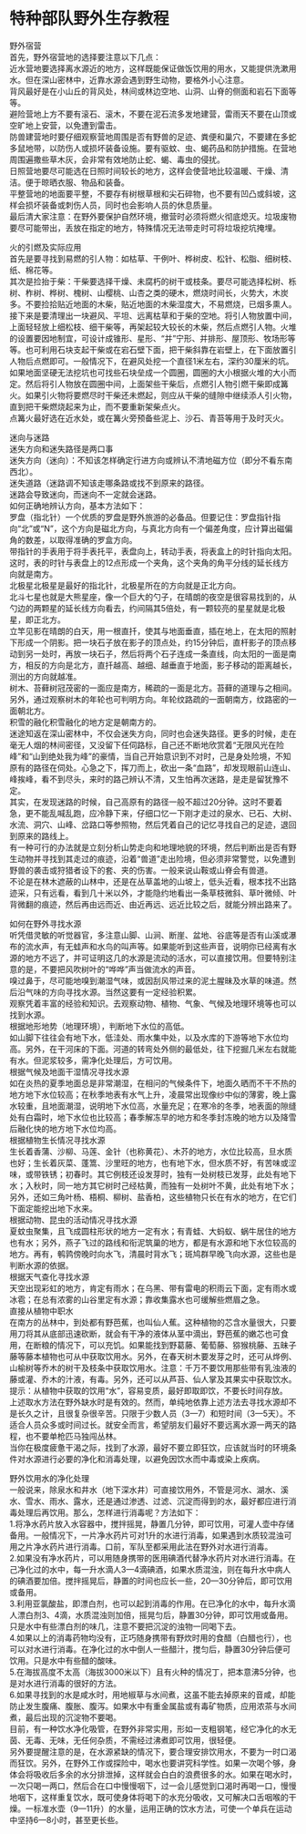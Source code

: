 # 特种部队野外生存教程  

野外宿营  
首先，野外宿营地的选择要注意以下几点：  
近水营地要选择离水源近的地方，这样既能保证做饭饮用的用水，又能提供洗漱用水。但在深山密林中，近靠水源会遇到野生动物，要格外小心注意。  
背风最好是在小山丘的背风处，林间或林边空地、山洞、山脊的侧面和岩石下面等等。  
避险营地上方不要有滚石、滚木，不要在泥石流多发地建营，雷雨天不要在山顶或空旷地上安营，以免遭到雷击。  
防兽建营地时要仔细观察营地周围是否有野兽的足迹、粪便和巢穴，不要建在多蛇多鼠地带，以防伤人或损坏装备设施。要有驱蚊、虫、蝎药品和防护措施。在营地周围遍撒些草木灰，会非常有效地防止蛇、蝎、毒虫的侵扰。  
日照营地要尽可能选在日照时间较长的地方，这样会使营地比较温暖、干燥、清洁。便于晾晒衣服、物品和装备。  
平整营地的地面要平整，不要存有树根草根和尖石碎物，也不要有凹凸或斜坡，这样会损坏装备或刺伤人员，同时也会影响人员的休息质量。  
最后清大家注意：在野外要保护自然环境，撤营时必须将燃火彻底熄灭。垃圾废物要尽可能带出，丢放在指定的地方，特殊情况无法带走时可将垃圾挖坑掩埋。  

火的引燃及实际应用  
首先是要寻找到易燃的引人物：如枯草、干例叶、桦树皮、松针、松脂、细树枝、纸、棉花等。  
其次是捡抬于柴：干柴要选择干燥、未腐朽的树干或枝条。要尽可能选择松树、栎树、柞树、桦树、槐树、山樱桃、山杏之类的硬木，燃烧时间长，火势大，木炭多。不要捡拾贴近地面的木柴，贴近地面的木柴湿度大，不易燃烧，已烟多熏人。  
接下来是要清理出一块避风、平坦、远离枯草和于柴的空地。将引人物放置中间，上面轻轻放上细松枝、细干柴等，再架起较大较长的木柴，然后点燃引人物。火堆的设置要因地制宜，可设计成锥形、星形、“并”宁形、并排形、屋顶形、牧场形等等。也可利用石块支起干柴或在宕石壁下面，把干柴斜靠在岩壁上，在下面放置引人物后点燃即可。一般情况下，在避风处挖一个直径1米左右，深约30厘米的坑。如果地面坚硬无法挖坑也可找些石块垒成一个圆圈，圆圈的大小根据火堆的大小而定。然后将引人物放在圆圈中间，上面架些干柴后，点燃引人物引燃干柴即成篝火。如果引火物将要燃尽时干柴还未燃起，则应从干柴的缝隙中继续添人引火物，直到把干柴燃烧起来为止，而不要重新架柴点火。  
点篝火最好选在近水处，或在篝火旁预备些泥上、沙石、青苔等用于及时灭火。  

迷向与迷路  
迷失方向和迷失路径是两口事  
迷失方向（迷向）：不知该怎样确定行进方向或辨认不清地磁方位（即分不看东南西北）。  
迷失道路（迷路调不知该走哪条路或找不到原来的路径。  
迷路会导致迷向，而迷向不一定就会迷路。  
如何正确地辨认方向，基本方法如下：  
罗盘（指北针）一个优质的罗盘是野外旅游的必备品。但要记住：罗盘指针指向“北”或“N”，这个方向是磁北方向，与真北方向有一个偏差角度，应计算出磁偏角的数差，以取得准确的罗盒方向。  
带指针的手表用于将手表托平，表盘向上，转动手表，将表盒上的时针指向太阳。这时，表的时针与表盘上的12点形成一个夹角，这个夹角的角平分线的延长线方向就是南方。  
北极星北极星是最好的指北针，北极星所在的方向就是正北方向。  
北斗七星也就是大熊星座，像一个巨大的勺子，在晴朗的夜空是很容易找到的，从勺边的两颗星的延长线方向看去，约间隔其5倍处，有一颗较亮的星星就是北极星，即正北方。  
立竿见影在晴朗的白天，用一根直扦，使其与地面垂直，插在地上，在太阳的照射下形成一个阴影。把一块石子放在影子的顶点处，约15分钟后，直杆影子的顶点移动到另一处时，再放一块石子，然后将两个石子连成一条直线，向太阳的一面是南方，相反的方向是北方，直扦越高、越细、越垂直于地面，影子移动的距离越长，测出的方向就越准。  
树木、苔藓树冠茂密的一面应是南方，稀疏的一面是北方。苔藓的道理与之相间。另外，通过观察树木的年轮也可判明方向。年轮纹路疏的一面朝南方，纹路密的一面朝北方。  
积雪的融化积雪融化的地方定是朝南方的。  
迷途知返在深山密林中，不仅会迷失方向，同时也会迷失路径。更多的时候，走在毫无人烟的林间密径，又没留下任伺路标，自己还不断地欣赏着“无限风光在险峰”和“山到绝处我为峰”的豪情，当自己开始意识到不对时，己是身处险境，不知原有的路径在伺处。心急之下，挥刀而上，砍出一条“血路”，却发现眼前山连山、峰挨峰，看不到尽头，来时的路己辨认不清，又生怕再次迷路，是走是留犹豫不定。  
其实，在发现迷路的时候，自己高原有的路径一般不超过20分钟。这时不要着急，更不能乱喊乱跑，应冷静下来，仔细口忆一下刚才走过的泉水、已石、大树、水流、洞穴、山峰、岔路口等参照物，然后凭着自己的记忆寻找自己的足迹，退回到原来的路线上。  
有一种可行的办法就是立刻分析山势走向和地理地貌的环境，然后判断出是否有野生动物并寻找到其走过的痕迹，沿着“兽道”走出险境，但必须非常警觉，以免遭到野兽的袭击或狩猎者设下的套、夹的伤害。一般来说山鞍或山脊会有兽道。  
不论是在林木遮蔽的山林中，还是在丛草盖地的山坡上，低头近看，根本找不出路迹采，只有远看，看到几十米以外，才能隐约地看出一条草枝微斜、草叶微倾、叶背微翻的痕迹，然后再由远而近、由近再远、远近比较之后，就能分辨出路来了。  

如何在野外寻找水源  
听凭借灵敏的听觉器官，多注意山脚、山涧、断崖、盆地、谷底等是否有山溪或瀑布的流水声，有无蛙声和水鸟的叫声等。如果能听到这些声音，说明你已经离有水源的地方不远了，并可证明这几的水源是流动的活水，可以直接饮用。但要特别注意的是，不要把风吹树叶的“哗哗”声当做流水的声音。  
嗅过鼻于，尽可能地嗅到潮湿气味，或因刮风带过来的泥土腥昧及水草的味道。然后沿气味的方向寻找水源。当然这要有一定经验积累。  
观察凭着丰富的经验和知识。去观察动物、植物、气象、气候及地理环境等也可以找到水源。  
根据地形地势（地理环境），判断地下水位的高低。  
如山脚下往往会有地下水，低洼处、雨水集中处，以及水库的下游等地下水位均高。另外，在干河床的下面。河道的转弯处外侧的最低处，往下挖掘几米左右就能有水。但泥浆较多，需净化处理后，方可饮用。  
根据气候及地面干湿情况寻找水源  
如在炎热的夏季地面总是非常潮湿，在相问的气候条件下，地面久晒而不干不热的地方地下水位较高；在秋季地表有水气上升，凌晨常出现像纱中似的薄雾，晚上露水较重，且地面潮湿，说明地下水位高，水量充足；在寒冷的冬季，地表面的隙缝处有白霜时，地下水位也比较高；春季解冻早的地方和冬季封冻晚的地方以及降雪后融化快的地方地下水位均高。  
根据植物生长情况寻找水源  
生长着香蒲、沙柳、马莲、金针（也称黄花）、木芥的地方，水位比较高，旦水质也好；生长着灰菜、蓬篙、沙里旺的地方，也有地下水，但水质不好，有苦味或涩味，或带铁锈；初春时。其它例枝还设发芽时，独有一处树枝已发芽，此处有地下水；入秋时，同一地方其它树时己经枯黄，而独有一处树叶不黄，此处有地下水；另外，还如三角叶杨、梧桐、柳树、盐香柏，这些植物只长在有水的地方，在它们下面定能挖出地下水来。  
根据动物、昆虫的活动情况寻找水源  
夏蚊虫聚集，且飞成圆柱形状的地方一定有水；有青蛙、大蚂蚁、蜗牛居住的地方也有水；另外，燕子飞过的路线和衔泥筑巢的地方，都是有水源和地下水位较高的地方。再有，鹌鹑傍晚时向水飞，清晨时背水飞；斑鸠群早晚飞向水源，这些也是判断水源的依据。  
根据天气查化寻找水源  
天空出现彩虹的地方，肯定有雨水；在乌黑、带有雷电的积雨云下面，定有雨水或冰雹；在总有浓雾的山谷里定有水源；靠收集露水也可缓解些燃眉之急。  
直接从植物中职水  
在南方的丛林中，到处都有野芭蕉，也叫仙人蕉。这种植物的芯含水量很大，只要用刀将其从底部迅速砍断，就会有干净的液体从茎中滴出，野芭蕉的嫩芯也可食用，在断粮的情况下，可以充饥。如果能找到野葛藤、葡萄藤、猕猴桃藤、五昧子藤等藤本植物也可从中获取饮用水。另外，在春天树木要发芽之时，还可从烨例、山榆树等乔木的树干及枝条中获取饮用水。注意：千万不要饮用那些带有乳浊液的藤或灌、乔木的汁液，有毒。另外，还可以从芦苔、仙人掌及其果实中获取饮水。  
提示：从植物中获取的饮用“水”，容易变质，最好即取即饮，不要长时间存放。  
上述取水方法在野外缺水时是有效的。然而，单纯地依靠上述方法去寻找水源却不是长久之计，且很复杂很辛苦。只限于少数人员（3—7）和短时间（3—5天）。不适合人员众多或时间过长。就安全而言，希望朋友们最好不要远离水源一两天的路程，也不要单枪匹马独闯丛林。  
当你在极度疲惫干渴之际，找到了水源，最好不要立即狂饮，应该就当时的环境条件对水源进行必要的净化和消毒处理，以避免因饮水而中毒或染上疾病。  

野外饮用水的净化处理  
一般说来，除泉水和井水（地下深水井）可直接饮用外，不管是河水、湖水、溪水、雪水、雨水、露水，还是通过渗透、过滤、沉淀而得到的水，最好都应进行消毒处理后再饮用。那么，怎样进行消毒呢？方法如下：  
1.将净水药片放入水容器中，搅拌摇晃，静置几分钟，即可饮用，可灌人壶中存储备用。一般情况下，一片净水药片可对1升的水进行消毒，如果遇到水质较混浊可用之片净水药片进行消毒。口前，军队至都采用此法在野外对水进行消毒。  
2.如果没有净水药片，可以用随身携带的医用碘酒代替净水药片对水进行消毒。在己净化过的水中，每一升水滴人3—4滴碘酒，如果水质混浊，则在每升水中病人的碘酒要加倍。搅拌摇晃后，静置的时间也应长一些，20—30分钟后，即可饮用或备用。  
3.利用亚氯酸盐，即漂白剂，也可以起到消毒的作用。在已净化的水中，每升水滴人漂白剂3、4滴，水质混浊则加倍，摇晃匀后，静置30分钟，即可饮用或备用。只是水中有些漂白剂的味几，注意不要把沉淀的浊物一同喝下去。  
4.如果以上的消毒药物均没有，正巧随身携带有野炊时用的食醋（白醋也行），也可以对水进行消毒。在净化过的水中倒人一些醋汁，搅匀后，静置30分钟后便可饮用。只是水中有些醋的酸味。  
5.在海拔高度不太高（海拔3000米以下）且有火种的情况丁，把本意沸5分钟，也是对水进行消毒的很好的方法。  
6.如果寻找到的水是咸水时，用地椒草与水间煮，这虽不能去掉原来的音咸，却能防止发生腹痛、腹胀、腹泻。如果水中有重金属盐或有毒矿物质，应用浓茶与水间煮，最后出现的沉淀物不要喝。  
目前，有一种饮水净化吸管，在野外非常实用，形如一支粗钢笔，经它净化的水无茵、无毒、无味，无任何杂质，不需经过沸煮即可饮用，很轻便。  
另外要提醒注意的是，在水源紧缺的情况下，要合理安排饮用水，不要为一时口渴而狂饮。另外，在野外工作或探险中，喝水也要讲究科学性。如果一次喝个够，身体会将吸收后多余的水分排泄掉，这样就会白白的浪费很多的水。如果在喝水时，一次只喝一两口，然后合在口中慢慢咽下，过一会儿感觉到口渴时再喝一口，慢慢地咽下，这样重复饮水，既可使身体将喝下的水充分吸收，又可解决口舌咽喉的干燥。一标准水壶（9—11升）的水量，运用正确的饮水方法，可使一个单兵在运动中坚持6—8小时，甚至更长些。  

